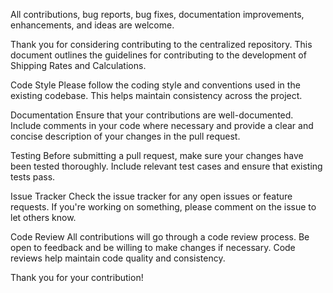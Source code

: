 All contributions, bug reports, bug fixes, documentation improvements, enhancements, and ideas are welcome.

Thank you for considering contributing to the centralized repository. This document outlines the guidelines for contributing to the development of Shipping Rates and Calculations.

Code Style Please follow the coding style and conventions used in the existing codebase. This helps maintain consistency across the project.

Documentation Ensure that your contributions are well-documented. Include comments in your code where necessary and provide a clear and concise description of your changes in the pull request.

Testing Before submitting a pull request, make sure your changes have been tested thoroughly. Include relevant test cases and ensure that existing tests pass.

Issue Tracker Check the issue tracker for any open issues or feature requests. If you're working on something, please comment on the issue to let others know.

Code Review All contributions will go through a code review process. Be open to feedback and be willing to make changes if necessary. Code reviews help maintain code quality and consistency.

Thank you for your contribution!
